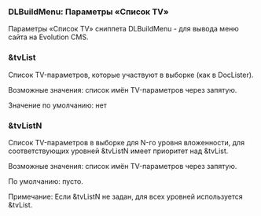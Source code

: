 
<meta http-equiv="Content-Type" content="text/html; charset=utf-8">
<h3>DLBuildMenu: Параметры «Список TV» </h3> 
Параметры «Список TV» cниппета DLBuildMenu - для вывода меню сайта на Evolution CMS.	
<br>
<h3 class="sub-header text-bold">&amp;tvList</h3>
<p>Список TV-параметров, которые участвуют в выборке (как в DocLister).</p>
<p>Возможные значения: список имён TV-параметров через запятую.</p>
<p>Значение по умолчанию: нет</p>
<h3 class="sub-header text-bold">&amp;tvListN</h3>
<p>Список TV-параметров в выборке для N-го уровня вложенности, для соответствующих уровней &amp;tvListN имеет приоритет над &amp;tvList.</p>
<p>Возможные значения: список имён TV-параметров через запятую.</p>
<p>По умолчанию: пусто.</p>
<p>Примечание: Если &amp;tvListN не задан, для всех уровней используется &amp;tvList.</p>